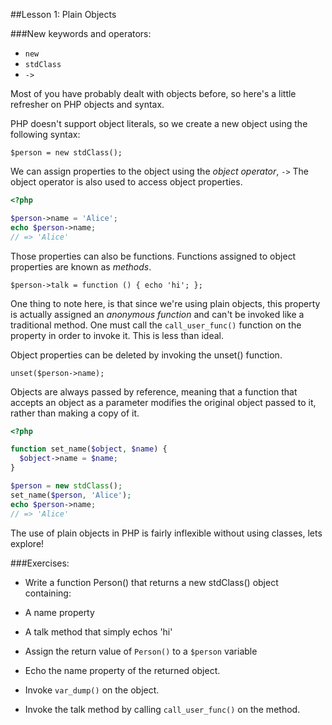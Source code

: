 ##Lesson 1: Plain Objects

###New keywords and operators:
 - `new`
 - `stdClass`
 - `->`

Most of you have probably dealt with objects before, so here's a little
refresher on PHP objects and syntax.

PHP doesn't support object literals, so we create a new object using the following
syntax:

`$person = new stdClass();`

We can assign properties to the object using the *object operator*, `->` The
object operator is also used to access object properties.

```php
<?php

$person->name = 'Alice';
echo $person->name;
// => 'Alice'
```

Those properties can also be functions. Functions assigned to object properties
are known as *methods*.

`$person->talk = function () { echo 'hi'; };`

One thing to note here, is that since we're using plain objects, this property
is actually assigned an *anonymous function* and can't be invoked like
a traditional method. One must call the `call_user_func()` function on the
property in order to invoke it. This is less than ideal.

Object properties can be deleted by invoking the unset() function.

`unset($person->name);`

Objects are always passed by reference, meaning that a function that accepts an
object as a parameter modifies the original object passed to it, rather than
making a copy of it.

```php
<?php

function set_name($object, $name) {
  $object->name = $name;
}

$person = new stdClass();
set_name($person, 'Alice');
echo $person->name;
// => 'Alice'
```

The use of plain objects in PHP is fairly inflexible without using classes, lets explore!

###Exercises:

 - Write a function Person() that returns a new stdClass() object containing:

  - A name property
  - A talk method that simply echos 'hi'

 - Assign the return value of `Person()` to a `$person` variable
 - Echo the name property of the returned object.
 - Invoke `var_dump()` on the object.
 - Invoke the talk method by calling `call_user_func()` on the method.


